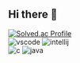 ## Hi there 👋
[![Solved.ac Profile](http://mazassumnida.wtf/api/v2/generate_badge?boj=lkorewa101)](https://solved.ac/lkorewa101)
<br/>
![vscode](https://img.shields.io/badge/Visual_Studio_Code-0078D4?style=for-the-badge&logo=visual%20studio%20code&logoColor=white)
![intellij](https://img.shields.io/badge/IntelliJ_IDEA-000000.svg?style=for-the-badge&logo=intellij-idea&logoColor=white)
<br/>
<img alt="c" src ="https://img.shields.io/badge/c-A8B9CC.svg?&style=flat-square&logo=c&logoColor=white"/>
<img alt="java" src ="https://img.shields.io/badge/java-A8B9CC.svg?&style=flat-square&logo=java&logoColor=white"/>
<!--
**lkorewa101/lkorewa101** is a ✨ _special_ ✨ repository because its `README.md` (this file) appears on your GitHub profile.

Here are some ideas to get you started:

- 🔭 I’m currently working on ...
- 🌱 I’m currently learning ...
- 👯 I’m looking to collaborate on ...
- 🤔 I’m looking for help with ...
- 💬 Ask me about ...
- 📫 How to reach me: ...
- 😄 Pronouns: ...
- ⚡ Fun fact: ...
-->
